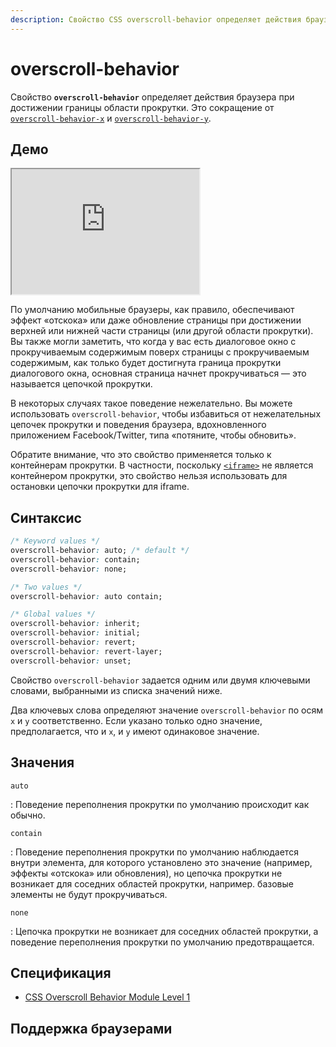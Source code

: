 ```yaml
---
description: Свойство CSS overscroll-behavior определяет действия браузера при достижении границы области прокрутки. Это сокращение от overscroll-behavior-x и overscroll-behavior-y.
---
```


# overscroll-behavior

Свойство **`overscroll-behavior`** определяет действия браузера при достижении границы области прокрутки. Это сокращение от [`overscroll-behavior-x`](overscroll-behavior-x.md) и [`overscroll-behavior-y`](overscroll-behavior-y.md).

## Демо

<iframe class="interactive is-default-height" height="200" src="https://interactive-examples.mdn.mozilla.net/pages/css/overscroll-behavior.html" title="MDN Web Docs Interactive Example" loading="lazy" data-readystate="complete"></iframe>

По умолчанию мобильные браузеры, как правило, обеспечивают эффект «отскока» или даже обновление страницы при достижении верхней или нижней части страницы (или другой области прокрутки). Вы также могли заметить, что когда у вас есть диалоговое окно с прокручиваемым содержимым поверх страницы с прокручиваемым содержимым, как только будет достигнута граница прокрутки диалогового окна, основная страница начнет прокручиваться — это называется цепочкой прокрутки.

В некоторых случаях такое поведение нежелательно. Вы можете использовать `overscroll-behavior`, чтобы избавиться от нежелательных цепочек прокрутки и поведения браузера, вдохновленного приложением Facebook/Twitter, типа «потяните, чтобы обновить».

Обратите внимание, что это свойство применяется только к контейнерам прокрутки. В частности, поскольку [`<iframe>`](../html/iframe.md) не является контейнером прокрутки, это свойство нельзя использовать для остановки цепочки прокрутки для iframe.

## Синтаксис

```css
/* Keyword values */
overscroll-behavior: auto; /* default */
overscroll-behavior: contain;
overscroll-behavior: none;

/* Two values */
overscroll-behavior: auto contain;

/* Global values */
overscroll-behavior: inherit;
overscroll-behavior: initial;
overscroll-behavior: revert;
overscroll-behavior: revert-layer;
overscroll-behavior: unset;
```

Свойство `overscroll-behavior` задается одним или двумя ключевыми словами, выбранными из списка значений ниже.

Два ключевых слова определяют значение `overscroll-behavior` по осям `x` и `y` соответственно. Если указано только одно значение, предполагается, что и `x`, и `y` имеют одинаковое значение.

## Значения

`auto`

: Поведение переполнения прокрутки по умолчанию происходит как обычно.

`contain`

: Поведение переполнения прокрутки по умолчанию наблюдается внутри элемента, для которого установлено это значение (например, эффекты «отскока» или обновления), но цепочка прокрутки не возникает для соседних областей прокрутки, например. базовые элементы не будут прокручиваться.

`none`

: Цепочка прокрутки не возникает для соседних областей прокрутки, а поведение переполнения прокрутки по умолчанию предотвращается.

## Спецификация

-   [CSS Overscroll Behavior Module Level 1](https://w3c.github.io/csswg-drafts/css-overscroll/#overscroll-behavior-properties)

## Поддержка браузерами

<p class="ciu_embed" data-feature="mdn-css__properties__overscroll-behavior" data-periods="future_1,current,past_1,past_2" data-accessible-colours="false"></p>
